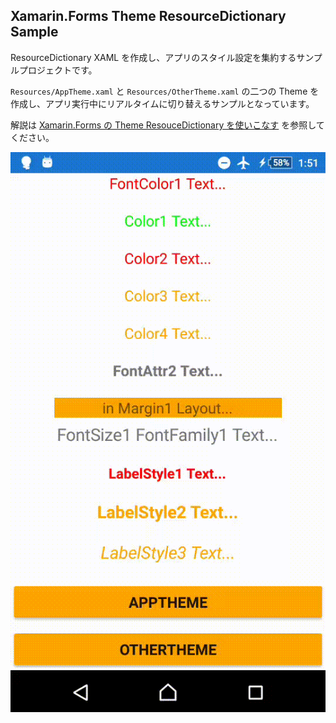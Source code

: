 ## Xamarin.Forms Theme ResourceDictionary Sample

ResourceDictionary XAML を作成し、アプリのスタイル設定を集約するサンプルプロジェクトです。

`Resources/AppTheme.xaml` と `Resources/OtherTheme.xaml` の二つの Theme を作成し、アプリ実行中にリアルタイムに切り替えるサンプルとなっています。

解説は [Xamarin.Forms の Theme ResouceDictionary を使いこなす]() を参照してください。

![theme.gif](theme.gif)

